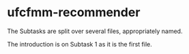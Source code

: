 # ufcfmm-recommender

The Subtasks are split over several files, appropriately named.

The introduction is on Subtask 1 as it is the first file.